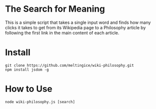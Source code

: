 # The Search for Meaning

This is a simple script that takes a single input word and finds how many clicks it takes to get from its Wikipedia page to a Philosophy article by following the first link in the main content of each article.

# Install

	git clone https://github.com/meltingice/wiki-philosophy.git
	npm install jsdom -g

# How to Use

	node wiki-philosophy.js [search]